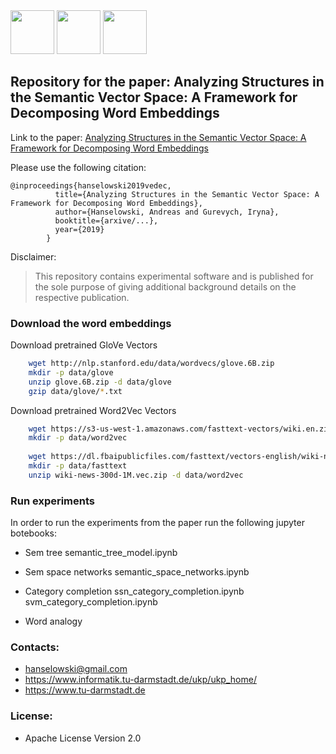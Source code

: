 <img src="https://user-images.githubusercontent.com/29311022/27184688-27629126-51e3-11e7-9a23-276628da2430.png" height=70px/>
<img src="https://user-images.githubusercontent.com/29311022/27278631-2e19f99e-54e2-11e7-919c-f89ae0c90648.png" height=70px/>
<img src="https://user-images.githubusercontent.com/29311022/27184769-65c6583a-51e3-11e7-90e0-12a4bdf292e2.png" height=70px/>

## Repository for the paper: Analyzing Structures in the Semantic Vector Space: A Framework for Decomposing Word Embeddings



Link to the paper: [Analyzing Structures in the Semantic Vector Space: A Framework for Decomposing Word Embeddings](arxive/...)

Please use the following citation:
```
@inproceedings{hanselowski2019vedec,
          title={Analyzing Structures in the Semantic Vector Space: A Framework for Decomposing Word Embeddings},
          author={Hanselowski, Andreas and Gurevych, Iryna},
          booktitle={arxive/...},
          year={2019}
        }
```


Disclaimer:
> This repository contains experimental software and is published for the sole purpose of giving additional background details on the respective publication.






### Download the word embeddings

Download pretrained GloVe Vectors
```bash
    wget http://nlp.stanford.edu/data/wordvecs/glove.6B.zip
    mkdir -p data/glove
    unzip glove.6B.zip -d data/glove
    gzip data/glove/*.txt
```
Download pretrained Word2Vec Vectors
```bash
    wget https://s3-us-west-1.amazonaws.com/fasttext-vectors/wiki.en.zip
    mkdir -p data/word2vec
    
    wget https://dl.fbaipublicfiles.com/fasttext/vectors-english/wiki-news-300d-1M.vec
    mkdir -p data/fasttext
    unzip wiki-news-300d-1M.vec.zip -d data/word2vec

```


### Run experiments

In order to run the experiments from the paper run the following jupyter botebooks: 



* Sem tree 
semantic_tree_model.ipynb


* Sem space networks
semantic_space_networks.ipynb

* Category completion
ssn_category_completion.ipynb
svm_category_completion.ipynb


* Word analogy






### Contacts:
  * hanselowski@gmail.com
  * https://www.informatik.tu-darmstadt.de/ukp/ukp_home/
  * https://www.tu-darmstadt.de    


### License:
  * Apache License Version 2.0

 

